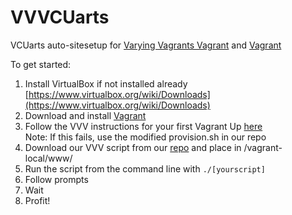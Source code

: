 # VVVCUarts 

VCUarts auto-sitesetup for [Varying Vagrants Vagrant](https://github.com/10up/varying-vagrant-vagrants/) and [Vagrant](https://www.vagrantup.com/)

To get started:

1. Install VirtualBox if not installed already [https://www.virtualbox.org/wiki/Downloads](https://www.virtualbox.org/wiki/Downloads)
2. Download and install [Vagrant](https://www.vagrantup.com/)
3. Follow the VVV instructions for your first Vagrant Up [here](https://github.com/Varying-Vagrant-Vagrants/VVV)  
Note: If this fails, use the modified provision.sh in our repo
4. Download our VVV script from our [repo](https://github.com/VCUarts/vvvcuarts) and place in /vagrant-local/www/
5. Run the script from the command line with ``./[yourscript]``
6. Follow prompts
6. Wait
7. Profit!